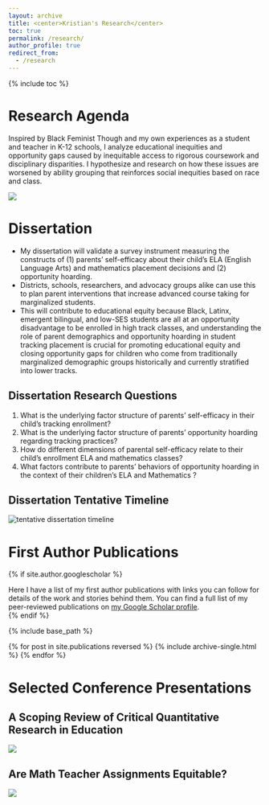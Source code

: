 ```yaml
---
layout: archive
title: <center>Kristian's Research</center>
toc: true
permalink: /research/
author_profile: true
redirect_from:
  - /research
---
```


{% include toc %}

# Research Agenda

Inspired by Black Feminist Though and my own experiences as a student and teacher in K-12 schools, I analyze educational inequities and opportunity gaps caused by inequitable access to rigorous coursework and disciplinary disparities. I hypothesize and research on how these issues are worsened by ability grouping that reinforces social inequities based on race and class.

![](https://github.com/kedosomwan/kedosomwan.github.io/assets/172934087/945a664b-e555-44bd-947e-3fac3c420978)

# Dissertation
* My dissertation will validate a survey instrument measuring the constructs of (1) parents’ self-efficacy about their child’s ELA (English Language Arts) and mathematics placement decisions and (2) opportunity hoarding. 
* Districts, schools, researchers, and advocacy groups alike can use this to plan parent interventions that increase advanced course taking for marginalized students. 
* This will contribute to educational equity because Black, Latinx, emergent bilingual, and low-SES students are all at an opportunity disadvantage to be enrolled in high track classes, and understanding the role of parent demographics and opportunity hoarding in student tracking placement is crucial for promoting educational equity and closing opportunity gaps for children who come from traditionally marginalized demographic groups historically and currently stratified into lower tracks.


## Dissertation Research Questions
1. What is the underlying factor structure of parents’ self-efficacy in their child’s tracking enrollment?
2. What is the underlying factor structure of parents’ opportunity hoarding regarding tracking practices?
3. How do different dimensions of parental self-efficacy relate to their child’s enrollment ELA and mathematics classes?
4. What factors contribute to parents’ behaviors of opportunity hoarding in the context of their children’s ELA and Mathematics ?

## Dissertation Tentative Timeline

![tentative dissertation timeline](https://github.com/kedosomwan/kedosomwan.github.io/assets/172934087/a79a7211-4da3-4229-9c7d-6ae52de356b7)

# First Author Publications

{% if site.author.googlescholar %}
  <div class="wordwrap">Here I have a list of my first author publications with links you can follow for details of the work and stories behind them. You can find a full list of my peer-reviewed publications on <a href="{{site.author.googlescholar}}">my Google Scholar profile</a>.</div>
{% endif %}

{% include base_path %}

{% for post in site.publications reversed %}
  {% include archive-single.html %}
{% endfor %}


# Selected Conference Presentations

## A Scoping Review of Critical Quantitative Research in Education

![](https://github.com/kedosomwan/kedosomwan.github.io/assets/172934087/f291b78e-b68d-437c-aeaa-5693872e852a)

## Are Math Teacher Assignments Equitable?

![](https://github.com/kedosomwan/kedosomwan.github.io/assets/172934087/81b909d7-ae34-42fb-9a9a-a859ea0b8583)
